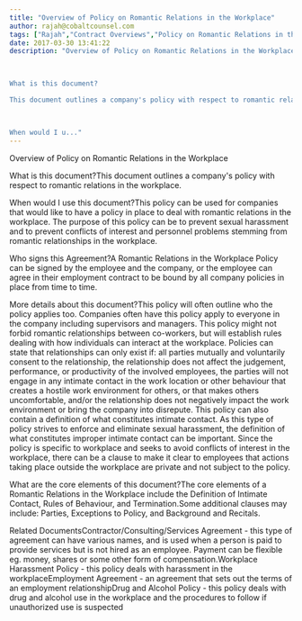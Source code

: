 ```yaml
---
title: "Overview of Policy on Romantic Relations in the Workplace"
author: rajah@cobaltcounsel.com
tags: ["Rajah","Contract Overviews","Policy on Romantic Relations in the Workplace"]
date: 2017-03-30 13:41:22
description: "Overview of Policy on Romantic Relations in the Workplace

 

What is this document?

This document outlines a company's policy with respect to romantic relations in the workplace. 

 

When would I u..."
---
```


Overview of Policy on Romantic Relations in the Workplace

 

What is this document?This document outlines a company's policy with respect to romantic relations in the workplace. 

 

When would I use this document?This policy can be used for companies that would like to have a policy in place to deal with romantic relations in the workplace. The purpose of this policy can be to prevent sexual harassment and to prevent conflicts of interest and personnel problems stemming from romantic relationships in the workplace.

 

Who signs this Agreement?A Romantic Relations in the Workplace Policy can be signed by the employee and the company, or the employee can agree in their employment contract to be bound by all company policies in place from time to time. 

 

More details about this document?This policy will often outline who the policy applies too. Companies often have this policy apply to everyone in the company including supervisors and managers. This policy might not forbid romantic relationships between co-workers, but will establish rules dealing with how individuals can interact at the workplace. Policies can state that relationships can only exist if: all parties mutually and voluntarily consent to the relationship, the relationship does not affect the judgement, performance, or productivity of the involved employees, the parties will not engage in any intimate contact in the work location or other behaviour that creates a hostile work environment for others, or that makes others uncomfortable, and/or the relationship does not negatively impact the work environment or bring the company into disrepute. This policy can also contain a definition of what constitutes intimate contact. As this type of policy strives to enforce and eliminate sexual harassment, the definition of what constitutes improper intimate contact can be important. Since the policy is specific to workplace and seeks to avoid conflicts of interest in the workplace, there can be a clause to make it clear to employees that actions taking place outside the workplace are private and not subject to the policy. 

 

What are the core elements of this document?The core elements of a Romantic Relations in the Workplace include the Definition of Intimate Contact, Rules of Behaviour, and Termination.Some additional clauses may include: Parties, Exceptions to Policy, and Background and Recitals.  

 

Related DocumentsContractor/Consulting/Services Agreement - this type of agreement can have various names, and is used when a person is paid to provide services but is not hired as an employee. Payment can be flexible eg. money, shares or some other form of compensation.Workplace Harassment Policy - this policy deals with harassment in the workplaceEmployment Agreement - an agreement that sets out the terms of an employment relationshipDrug and Alcohol Policy - this policy deals with drug and alcohol use in the workplace and the procedures to follow if unauthorized use is suspected